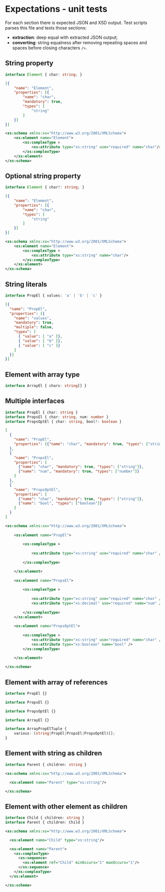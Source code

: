 # Expectations - unit tests

For each section there is expected JSON and XSD output.
Test scripts parses this file and tests those sections:

* **extraction**: deep equal with extracted JSON output;
* **converting**: string equalness after removing repeating spaces
    and spaces before closing characters `/>`.






## String property

```ts
interface Element { char: string; }
```

```json
[{
    "name": "Element",
    "properties": [{
        "name": "char",
        "mandatory": true,
        "types": [
            "string"
        ]
    }]
}]
```

```xsd
<xs:schema xmlns:xs="http://www.w3.org/2001/XMLSchema"> 
    <xs:element name="Element"> 
        <xs:complexType > 
            <xs:attribute type="xs:string" use="required" name="char"/> 
        </xs:complexType> 
    </xs:element> 
</xs:schema>
```






## Optional string property

```ts
interface Element { char?: string; }
```

```json
[{
    "name": "Element",
    "properties": [{
        "name": "char",
        "types": [
            "string"
        ]
    }]
}]
```

```xsd
<xs:schema xmlns:xs="http://www.w3.org/2001/XMLSchema"> 
    <xs:element name="Element"> 
        <xs:complexType > 
            <xs:attribute type="xs:string" name="char"/> 
        </xs:complexType> 
    </xs:element> 
</xs:schema>
```






## String literals

```ts
interface PropEl { values: 'a' | 'b' | 'c' }
```

```json
[{
  "name": "PropEl",
  "properties": [{
    "name": "values",
    "mandatory": true,
    "multiple": false,
    "types": [
      { "value": [ "a" ]},
      { "value": [ "b" ]},
      { "value": [ "c" ]}
    ]
  }]
}]
```






## Element with array type

```ts
interface ArrayEl { chars: string[] }
```






## Multiple interfaces

```ts
interface PropEl { char: string }
interface PropsEl { char: string, num: number }
interface PropsOptEl { char: string, bool?: boolean }
```

```json
[
  {
    "name": "PropEl",
    "properties": [{"name": "char", "mandatory": true, "types": ["string"]}]
  },
  {
    "name": "PropsEl",
    "properties": [
      {"name": "char", "mandatory": true, "types": ["string"]},
      {"name": "num", "mandatory": true, "types": ["number"]}
    ]
  },
  {
    "name": "PropsOptEl",
    "properties": [
      {"name": "char", "mandatory": true, "types": ["string"]},
      {"name": "bool", "types": ["boolean"]}
    ]
  }
]
```

```xsd
<xs:schema xmlns:xs="http://www.w3.org/2001/XMLSchema">
  
    <xs:element name="PropEl">
      
        <xs:complexType >
          
            <xs:attribute type="xs:string" use="required" name="char" />
        
        </xs:complexType>

    </xs:element>
    
    <xs:element name="PropsEl">
      
        <xs:complexType >
          
            <xs:attribute type="xs:string" use="required" name="char" />
            <xs:attribute type="xs:decimal" use="required" name="num" />
    
        </xs:complexType>
    </xs:element>
    
    <xs:element name="PropsOptEl">
      
        <xs:complexType >      
            <xs:attribute type="xs:string" use="required" name="char" />
            <xs:attribute type="xs:boolean" name="bool" />
        </xs:complexType>

    </xs:element>
    
</xs:schema>
```






## Element with array of references

```ts
interface PropEl {}

interface PropsEl {}

interface PropsOptEl {}

interface ArrayEl {}

interface ArrayPropElTuple {
    various: (string|PropEl|PropsEl|PropsOptEl)[];
}
```






## Element with string as children

```ts
interface Parent { children: string }
```

```xsd
<xs:schema xmlns:xs="http://www.w3.org/2001/XMLSchema">

  <xs:element name="Parent" type="xs:string"/>

</xs:schema>
```

## Element with other element as children

```ts
interface Child { children: string }
interface Parent { children: Child }
```

```xsd
<xs:schema xmlns:xs="http://www.w3.org/2001/XMLSchema">

  <xs:element name="Child" type="xs:string"/>

  <xs:element name="Parent">
    <xs:complexType>
      <xs:sequence>
        <xs:element ref="Child" minOccurs="1" maxOccurs="1"/>
      </xs:sequence>
    </xs:complexType>
  </xs:element>

</xs:schema>
```
